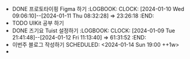 - DONE 프로토타이핑 Figma 하기
  :LOGBOOK:
  CLOCK: [2024-01-10 Wed 09:06:10]--[2024-01-11 Thu 08:32:28] =>  23:26:18
  :END:
- TODO UIKit 공부 하기
- DONE 즈기요 Tuist 설정하기
  :LOGBOOK:
  CLOCK: [2024-01-09 Tue 21:41:48]--[2024-01-12 Fri 11:13:40] =>  61:31:52
  :END:
- 이번주 블로그 작성하기
  SCHEDULED: <2024-01-14 Sun 19:00 ++1w>
-